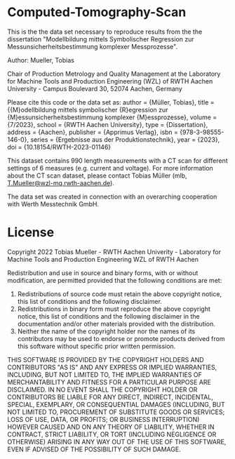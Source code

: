 # Computed-Tomography-Scan


This is the the data set necessary to reproduce  results from the the dissertation "Modellbildung mittels Symbolischer Regression zur Messunsicherheitsbestimmung komplexer Messprozesse". 

Author: Mueller, Tobias 

Chair of Production Metrology and Quality Management at the Laboratory for Machine Tools and Production Engineering (WZL) of RWTH Aachen University - Campus Boulevard 30, 52074 Aachen, Germany

Please cite this code or the data set as: 
      author       = {Müller, Tobias},
      title        = {{M}odellbildung mittels symbolischer {R}egression zur
                      {M}essunsicherheitsbestimmung komplexer {M}essprozesse},
      volume       = {7/2023},
      school       = {RWTH Aachen University},
      type         = {Dissertation},
      address      = {Aachen},
      publisher    = {Apprimus Verlag},
      isbn         = {978-3-98555-146-0},
      series       = {Ergebnisse aus der Produktionstechnik},
      year         = {2023},
      doi          = {10.18154/RWTH-2023-01146}

This dataset contains 990 length measurements with a CT scan for different settings of 6 measures (e.g. current and voltage). For more information about the CT scan dataset, please contact Tobias Müller (mlb, T.Mueller@wzl-mq.rwth-aachen.de).

The data set was created in connection with an overarching cooperation with Werth Messtechnik GmbH. 

# License

Copyright 2022 Tobias Mueller - RWTH Aachen Univerity - Laboratory for Machine Tools and Production Engineering WZL of RWTH Aachen

Redistribution and use in source and binary forms, with or without modification, are permitted provided that the following conditions are met:

1. Redistributions of source code must retain the above copyright notice, this list of conditions and the following disclaimer.
2. Redistributions in binary form must reproduce the above copyright notice, this list of conditions and the following disclaimer in the documentation and/or other materials provided with the distribution.
3. Neither the name of the copyright holder nor the names of its contributors may be used to endorse or promote products derived from this software without specific prior written permission.

THIS SOFTWARE IS PROVIDED BY THE COPYRIGHT HOLDERS AND CONTRIBUTORS "AS IS" AND ANY EXPRESS OR IMPLIED WARRANTIES, INCLUDING, BUT NOT LIMITED TO, THE IMPLIED WARRANTIES OF MERCHANTABILITY AND FITNESS FOR A PARTICULAR PURPOSE ARE DISCLAIMED. IN NO EVENT SHALL THE COPYRIGHT HOLDER OR CONTRIBUTORS BE LIABLE FOR ANY DIRECT, INDIRECT, INCIDENTAL, SPECIAL, EXEMPLARY, OR CONSEQUENTIAL DAMAGES (INCLUDING, BUT NOT LIMITED TO, PROCUREMENT OF SUBSTITUTE GOODS OR SERVICES; LOSS OF USE, DATA, OR PROFITS; OR BUSINESS INTERRUPTION) HOWEVER CAUSED AND ON ANY THEORY OF LIABILITY, WHETHER IN CONTRACT, STRICT LIABILITY, OR TORT (INCLUDING NEGLIGENCE OR OTHERWISE) ARISING IN ANY WAY OUT OF THE USE OF THIS SOFTWARE, EVEN IF ADVISED OF THE POSSIBILITY OF SUCH DAMAGE.
